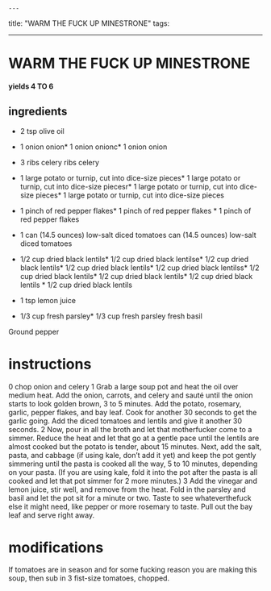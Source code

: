 

	---
title: "WARM THE FUCK UP MINESTRONE"
tags:

---
# WARM THE FUCK UP MINESTRONE
#### yields 4 TO 6
## ingredients
* 2 tsp olive oil
* 1 onion onion* 1 onion onionc* 1 onion onion
* 3 ribs celery ribs celery

* 1 large potato or turnip, cut into dice-size pieces* 1 large potato or turnip, cut into dice-size piecesr* 1 large potato or turnip, cut into dice-size pieces* 1 large potato or turnip, cut into dice-size pieces
* 1 pinch of red pepper flakes* 1 pinch of red pepper flakes * 1 pinch of red pepper flakes
* 1 can (14.5 ounces) low-salt diced tomatoes can (14.5 ounces) low-salt diced tomatoes

* 1/2 cup dried black lentils* 1/2 cup dried black lentilse* 1/2 cup dried black lentils* 1/2 cup dried black lentils* 1/2 cup dried black lentilss* 1/2 cup dried black lentils* 1/2 cup dried black lentils* 1/2 cup dried black lentils * 1/2 cup dried black lentils
* 1 tsp lemon juice

* 1/3 cup fresh parsley* 1/3 cup fresh parsley fresh basil

Ground pepper

# instructions
0 chop onion and celery
1 Grab a large soup pot and heat the oil over medium heat. Add the onion, carrots, and celery
and sauté until the onion starts to look golden brown, 3 to 5 minutes. Add the potato,
rosemary, garlic, pepper flakes, and bay leaf. Cook for another 30 seconds to get the garlic
going. Add the diced tomatoes and lentils and give it another 30 seconds.
2 Now, pour in all the broth and let that motherfucker come to a simmer. Reduce the heat and
let that go at a gentle pace until the lentils are almost cooked but the potato is tender, about
15 minutes. Next, add the salt, pasta, and cabbage (if using kale, don’t add it yet) and keep the
pot gently simmering until the pasta is cooked all the way, 5 to 10 minutes, depending on your
pasta. (If you are using kale, fold it into the pot after the pasta is all cooked and let that pot
simmer for 2 more minutes.)
3 Add the vinegar and lemon juice, stir well, and remove from the heat. Fold in the parsley and
basil and let the pot sit for a minute or two. Taste to see whateverthefuck else it might need,
like pepper or more rosemary to taste. Pull out the bay leaf and serve right away.

# modifications

If tomatoes are in season and for some fucking reason you are making this soup, then sub in 3 fist-size tomatoes,
chopped.
	

